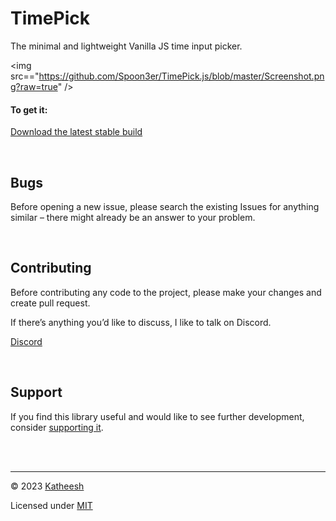 # TimePick  
The minimal and lightweight Vanilla JS time input picker.

<img src=="https://github.com/Spoon3er/TimePick.js/blob/master/Screenshot.png?raw=true" />

#### To get it:

[Download the latest stable build](https://github.com/Katheesh/TimePick.js/archive/refs/tags/v1.0.zip)

<br>

## Bugs

Before opening a new issue, please search the existing Issues for anything similar – there might already be an answer to your problem.

<br>

## Contributing

Before contributing any code to the project, please make your changes and create pull request.

If there’s anything you’d like to discuss, I like to talk on Discord.

[Discord](https://discord.gg/jGPuqrfj)

<br>

## Support

If you find this library useful and would like to see further development, consider [supporting it](mailto:ikatheesh@gmail.com).

<br><br>

---

© 2023 [Katheesh](https://www.linkedin.com/in/katheeskumar/)

Licensed under [MIT](https://opensource.org/license/mit/)
